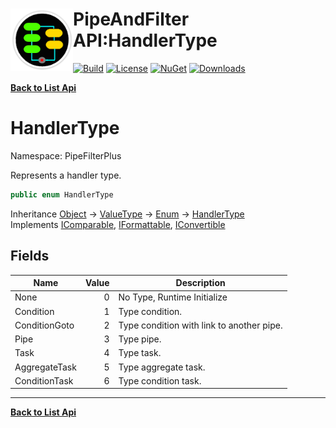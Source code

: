 # <img align="left" width="100" height="100" src="../images/icon.png">PipeAndFilter API:HandlerType 

[![Build](https://github.com/FRACerqueira/PipeAndFilter/workflows/Build/badge.svg)](https://github.com/FRACerqueira/PipeAndFilter/actions/workflows/build.yml)
[![License](https://img.shields.io/badge/License-MIT-brightgreen.svg)](https://github.com/FRACerqueira/PipeAndFilter/blob/master/LICENSE)
[![NuGet](https://img.shields.io/nuget/v/PipeAndFilter)](https://www.nuget.org/packages/PipeAndFilter/)
[![Downloads](https://img.shields.io/nuget/dt/PipeAndFilter)](https://www.nuget.org/packages/PipeAndFilter/)

[**Back to List Api**](./apis.md)

# HandlerType

Namespace: PipeFilterPlus

Represents a handler type.

```csharp
public enum HandlerType
```

Inheritance [Object](https://docs.microsoft.com/en-us/dotnet/api/system.object) → [ValueType](https://docs.microsoft.com/en-us/dotnet/api/system.valuetype) → [Enum](https://docs.microsoft.com/en-us/dotnet/api/system.enum) → [HandlerType](./pipefilterplus.handlertype.md)<br>
Implements [IComparable](https://docs.microsoft.com/en-us/dotnet/api/system.icomparable), [IFormattable](https://docs.microsoft.com/en-us/dotnet/api/system.iformattable), [IConvertible](https://docs.microsoft.com/en-us/dotnet/api/system.iconvertible)

## Fields

| Name | Value | Description |
| --- | --: | --- |
| None | 0 | No Type, Runtime Initialize |
| Condition | 1 | Type condition. |
| ConditionGoto | 2 | Type condition with link to another pipe. |
| Pipe | 3 | Type pipe. |
| Task | 4 | Type task. |
| AggregateTask | 5 | Type aggregate task. |
| ConditionTask | 6 | Type condition task. |


- - -
[**Back to List Api**](./apis.md)
